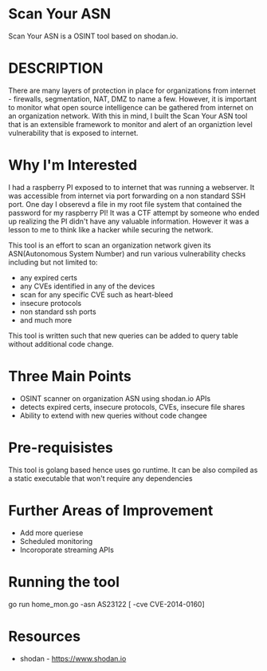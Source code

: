 # Scan Your ASN

Scan Your ASN is a OSINT tool based on shodan.io.


# DESCRIPTION
There are many layers of protection in place for organizations from internet - firewalls, segmentation, NAT, DMZ to name a few. 
However, it is important to monitor what open source intelligence can be gathered from internet on an organization network.
With this in mind, I built the Scan Your ASN tool that is an extensible framework to monitor and alert of an organiztion level
vulnerability that is exposed to internet.

# Why I'm Interested
I had a raspberry PI exposed to to internet that was running a webserver. It was accessible from internet via port forwarding on
a non standard SSH port. One day I obserevd a file in my root file system that contained the password for my raspberry PI!
It was a CTF attempt by someone who ended up realizing the PI didn't have any valuable information. However it was a lesson to me
to think like a hacker while securing the network.

This tool is an effort to scan an organization network given its ASN(Autonomous System Number) and run various vulnerability checks
including but not limited to:
* any expired certs
* any CVEs identified in any of the devices
* scan for any specific CVE such as heart-bleed
* insecure protocols
* non standard ssh ports
* and much more

This tool is written such that new queries can be added to query table without additional code change.

# Three Main Points
* OSINT scanner on organization ASN using shodan.io APIs
* detects expired certs, insecure protocols, CVEs, insecure file shares
* Ability to extend with new queries without code changee
  
# Pre-requisistes  

This tool is golang based hence uses go runtime. It can be also compiled as a static executable that won't require any dependencies

# Further Areas of Improvement
* Add more queriese
* Scheduled monitoring
* Incoroporate streaming APIs

# Running the tool
go run home_mon.go -asn AS23122 [ -cve CVE-2014-0160]

# Resources
* shodan - https://www.shodan.io

